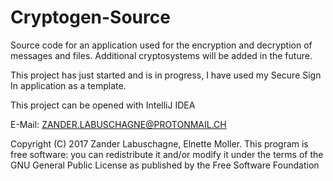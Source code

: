 # Cryptogen-Source
Source code for an application used for the encryption and decryption of messages and files.
Additional cryptosystems will be added in the future.

This project has just started and is in progress, I have used my Secure Sign In application as a template.

This project can be opened with IntelliJ IDEA

E-Mail: ZANDER.LABUSCHAGNE@PROTONMAIL.CH

Copyright (C) 2017  Zander Labuschagne, Elnette Moller. This program is free software: you can redistribute it and/or modify it under the terms of the GNU General Public License as published by the Free Software Foundation
